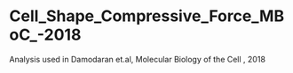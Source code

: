 # Cell_Shape_Compressive_Force_MBoC_-2018
Analysis used in Damodaran et.al, Molecular Biology of the Cell , 2018 
